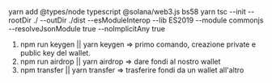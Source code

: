 yarn add @types/node typescript @solana/web3.js bs58 yarn tsc --init --rootDir ./ --outDir ./dist --esModuleInterop --lib ES2019 --module commonjs --resolveJsonModule true --noImplicitAny true

1. npm run keygen || yarn keygen => primo comando, creazione private e public key del wallet.
2. npm run airdrop || yarn airdrop => dare fondi al nostro wallet
3. npm transfer || yarn transfer => trasferire fondi da un wallet all'altro